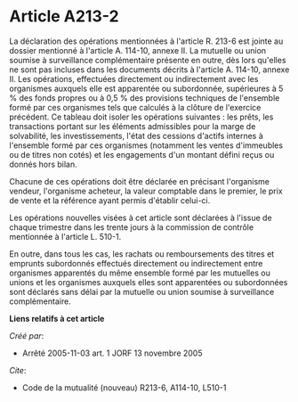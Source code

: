# Article A213-2

La déclaration des opérations mentionnées à l'article R. 213-6 est jointe au dossier mentionné à l'article A. 114-10, annexe
II. La mutuelle ou union soumise à surveillance complémentaire présente en outre, dès lors qu'elles ne sont pas incluses dans
les documents décrits à l'article A. 114-10, annexe II. Les opérations, effectuées directement ou indirectement avec les
organismes auxquels elle est apparentée ou subordonnée, supérieures à 5 % des fonds propres ou à 0,5 % des provisions
techniques de l'ensemble formé par ces organismes tels que calculés à la clôture de l'exercice précédent. Ce tableau doit
isoler les opérations suivantes : les prêts, les transactions portant sur les éléments admissibles pour la marge de
solvabilité, les investissements, l'état des cessions d'actifs internes à l'ensemble formé par ces organismes (notamment les
ventes d'immeubles ou de titres non cotés) et les engagements d'un montant défini reçus ou donnés hors bilan.

Chacune de ces opérations doit être déclarée en précisant l'organisme vendeur, l'organisme acheteur, la valeur comptable dans
le premier, le prix de vente et la référence ayant permis d'établir celui-ci.

Les opérations nouvelles visées à cet article sont déclarées à l'issue de chaque trimestre dans les trente jours à la
commission de contrôle mentionnée à l'article L. 510-1.

En outre, dans tous les cas, les rachats ou remboursements des titres et emprunts subordonnés effectués directement ou
indirectement entre organismes apparentés du même ensemble formé par les mutuelles ou unions et les organismes auxquels elles
sont apparentées ou subordonnées sont déclarés sans délai par la mutuelle ou union soumise à surveillance complémentaire.

**Liens relatifs à cet article**

_Créé par_:

  - Arrêté 2005-11-03 art. 1 JORF 13 novembre 2005

_Cite_:

  - Code de la mutualité (nouveau) R213-6, A114-10, L510-1
